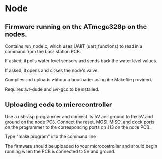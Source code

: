 # Node

## Firmware running on the ATmega328p on the nodes.

Contains run_node.c, which uses UART (uart_functions) to read in a command from the base station PCB.

If asked, it polls water level sensors and sends back the water level values.

If asked, it opens and closes the node's valve.

Compiles and uploads without a bootloader using the Makefile provided.

Requires avr-dude and avr-gcc to be installed. 

## Uploading code to microcontroller

Use a usb-asp programmer and connect its 5V and ground to the 5V and ground on the node PCB.  Connect the reset, MOSI, MISO, and clock ports on the programmer to the corresponding ports on J13 on the node PCB.

Type "make program" into the command line

The firmware should be uploaded to your microcontroller and should begin running when the PCB is connected to 5V and ground.
